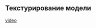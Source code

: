 ## Текстурирование модели

[video](https://player.softculture.cc/embed/online/DIK/DIK_1.1.11_L4-12_Texturing)